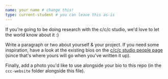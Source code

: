 ```yaml
---
name: your name # change this!
type: current-student # you can leave this as-is
---
```


If you're going to be doing research with the c/c/c studio, we'd love to let the
world know about it :)

Write a paragraph or two about yourself & your project. If you need some
inspiration, have a look at the existing bios on the [c/c/c studio people
page](https://cs.anu.edu.au/code-creativity-culture/people/) (since that's where
yours will go when you've written it up).

Finally, add a photo you'd like to use alongside your bio to this repo (in the
`ccc-website` folder alongside this file).
